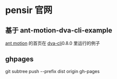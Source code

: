 
# pensir 官网

## 基于 ant-motion-dva-cli-example

[ant motion](https://motion.ant.design/) 的首页在 [dva-cli](https://github.com/dvajs/dva-cli)0.8.0 里运行的例子

## ghpages

git subtree push --prefix dist origin gh-pages
